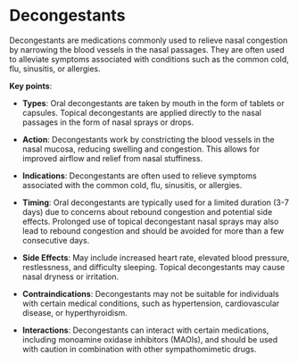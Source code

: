 <!--
source: gpt-3 + jph editing
tags: decongestants medications
-->

# Decongestants

Decongestants are medications commonly used to relieve nasal congestion by narrowing the blood vessels in the nasal passages. They are often used to alleviate symptoms associated with conditions such as the common cold, flu, sinusitis, or allergies.

**Key points**:

* **Types**: Oral decongestants are taken by mouth in the form of tablets or capsules. Topical decongestants are applied directly to the nasal passages in the form of nasal sprays or drops.

* **Action**: Decongestants work by constricting the blood vessels in the nasal mucosa, reducing swelling and congestion. This allows for improved airflow and relief from nasal stuffiness.

* **Indications**: Decongestants are often used to relieve symptoms associated with the common cold, flu, sinusitis, or allergies.

* **Timing**: Oral decongestants are typically used for a limited duration (3-7 days) due to concerns about rebound congestion and potential side effects. Prolonged use of topical decongestant nasal sprays may also lead to rebound congestion and should be avoided for more than a few consecutive days.

* **Side Effects**: May include increased heart rate, elevated blood pressure, restlessness, and difficulty sleeping. Topical decongestants may cause nasal dryness or irritation.

* **Contraindications**: Decongestants may not be suitable for individuals with certain medical conditions, such as hypertension, cardiovascular disease, or hyperthyroidism.

* **Interactions**: Decongestants can interact with certain medications, including monoamine oxidase inhibitors (MAOIs), and should be used with caution in combination with other sympathomimetic drugs.
